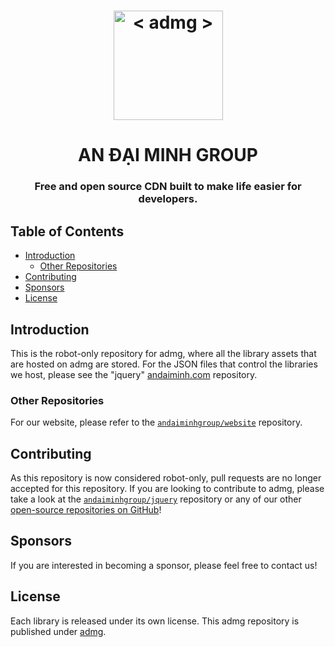 
<h1 align="center">
    <a href="https://www.andaiminh.com/"><img src="https://avatars.githubusercontent.com/u/72484357?v=4" width="175px" alt="< admg >"></a>
</h1>
<h1 align="center">AN ĐẠI MINH GROUP</h1>

<h3 align="center">Free and open source CDN built to make life easier for developers.</h3>

## Table of Contents

* [Introduction](#introduction)
  * [Other Repositories](#other-repositories)
* [Contributing](#contributing)
* [Sponsors](#sponsors)
* [License](#license)

## Introduction

This is the robot-only repository for admg, where all the library assets that are hosted on admg are stored. For the JSON files that control the libraries we host, please see the "jquery" [andaiminh.com](https://www.andaiminh.com/) repository.

### Other Repositories

For our website, please refer to the [`andaiminhgroup/website`](https://github.com/andaiminhgroup/website) repository.

## Contributing

As this repository is now considered robot-only, pull requests are no longer accepted for this repository. If you are looking to contribute to admg, please take a look at the [`andaiminhgroup/jquery`](https://github.com/andaiminhgroup/jquery/) repository or any of our other [open-source repositories on GitHub](https://github.com/andaiminhgroup/)!

## Sponsors


If you are interested in becoming a sponsor, please feel free to contact us!

## License

Each library is released under its own license. This admg repository is published under [admg](LICENSE).
